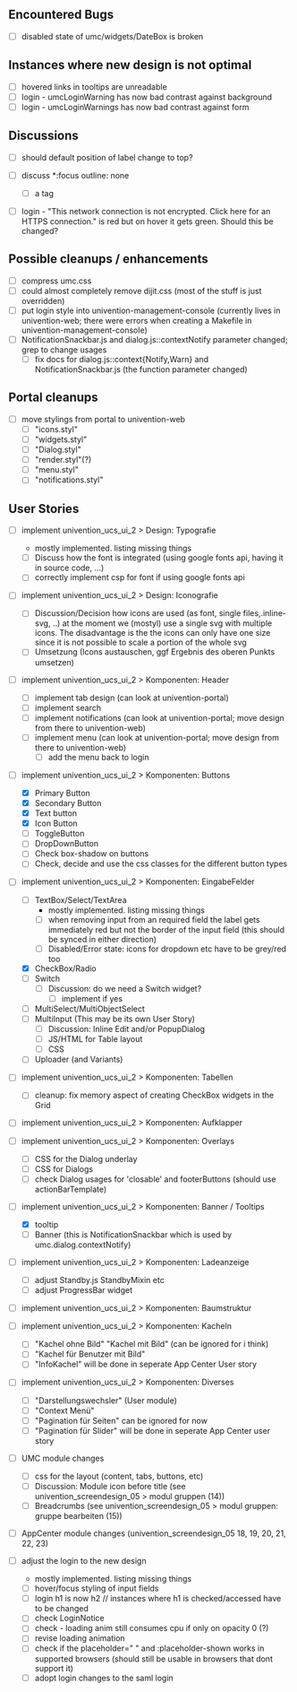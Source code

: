 ## Encountered Bugs
- [ ] disabled state of umc/widgets/DateBox is broken

## Instances where new design is not optimal
- [ ] hovered links in tooltips are unreadable
- [ ] login - umcLoginWarning has now bad contrast against background
- [ ] login - umcLoginWarnings has now bad contrast against form

## Discussions
- [ ] should default position of label change to top?
- [ ] discuss *:focus outline: none
  - [ ] a tag
- [ ] login - "This network connection is not encrypted. Click here for an HTTPS connection." is red but on hover it gets green. Should this be changed?


## Possible cleanups / enhancements
- [ ] compress umc.css
- [ ] could almost completely remove dijit.css (most of the stuff is just overridden)
- [ ] put login style into univention-management-console (currently lives in univention-web; there were errors when creating a Makefile in univention-management-console)
- [ ] NotificationSnackbar.js and dialog.js::contextNotify parameter changed; grep to change usages
	- [ ] fix docs for dialog.js::context{Notify,Warn} and NotificationSnackbar.js (the function parameter changed)

## Portal cleanups
- [ ] move stylings from portal to univention-web
	- [ ] "icons.styl"
	- [ ] "widgets.styl"
	- [ ] "Dialog.styl"
	- [ ] "render.styl"(?)
	- [ ] "menu.styl"
	- [ ] "notifications.styl"

## User Stories
- [ ] implement univention_ucs_ui_2 > Design: Typografie
  - mostly implemented. listing missing things
  - [ ] Discuss how the font is integrated (using google fonts api, having it in source code, ...)
  - [ ] correctly implement csp for font if using google fonts api
- [ ] implement univention_ucs_ui_2 > Design: Iconografie
  - [ ] Discussion/Decision how icons are used (as font, single files,.inline-svg, ..) at the moment we (mostyl) use a single svg with multiple icons. The disadvantage is the the icons can only have one size since it is not possible to scale a portion of the whole svg
  - [ ] Umsetzung (Icons austauschen, ggf Ergebnis des oberen Punkts umsetzen)
- [ ] implement univention_ucs_ui_2 > Komponenten: Header
  - [ ] implement tab design (can look at univention-portal)
  - [ ] implement search
  - [ ] implement notifications (can look at univention-portal; move design from there to univention-web)
  - [ ] implement menu (can look at univention-portal; move design from there to univention-web)
    - [ ] add the menu back to login
- [ ] implement univention_ucs_ui_2 > Komponenten: Buttons
  - [x] Primary Button
  - [x] Secondary Button
  - [x] Text button
  - [x] Icon Button
  - [ ] ToggleButton
  - [ ] DropDownButton
  - [ ] Check box-shadow on buttons
  - [ ] Check, decide and use the css classes for the different button types
- [ ] implement univention_ucs_ui_2 > Komponenten: EingabeFelder
  - [ ] TextBox/Select/TextArea
    - mostly implemented. listing missing things
    - [ ] when removing input from an required field the label gets immediately red but not the border of the input field (this should be synced in either direction)
    - [ ] Disabled/Error state: icons for dropdown etc have to be grey/red too
  - [x] CheckBox/Radio
  - [ ] Switch
    - [ ] Discussion: do we need a Switch widget?
      - [ ] implement if yes
  - [ ] MultiSelect/MultiObjectSelect
  - [ ] MultiInput (This may be its own User Story)
    - [ ] Discussion: Inline Edit and/or PopupDialog
    - [ ] JS/HTML for Table layout
    - [ ] CSS
  - [ ] Uploader (and Variants)
- [ ] implement univention_ucs_ui_2 > Komponenten: Tabellen
  - [ ] cleanup: fix memory aspect of creating CheckBox widgets in the Grid
- [ ] implement univention_ucs_ui_2 > Komponenten: Aufklapper
- [ ] implement univention_ucs_ui_2 > Komponenten: Overlays
  - [ ] CSS for the Dialog underlay
  - [ ] CSS for Dialogs
  - [ ] check Dialog usages for 'closable' and footerButtons (should use actionBarTemplate)
- [ ] implement univention_ucs_ui_2 > Komponenten: Banner / Tooltips
  - [x] tooltip
  - [ ] Banner (this is NotificationSnackbar which is used by umc.dialog.contextNotify)
- [ ] implement univention_ucs_ui_2 > Komponenten: Ladeanzeige
  - [ ] adjust Standby.js StandbyMixin etc
  - [ ] adjust ProgressBar widget
- [ ] implement univention_ucs_ui_2 > Komponenten: Baumstruktur
- [ ] implement univention_ucs_ui_2 > Komponenten: Kacheln
  - [ ] "Kachel ohne Bild" "Kachel mit Bild" (can be ignored for i think)
  - [ ] "Kachel für Benutzer mit Bild"
  - [ ] "InfoKachel" will be done in seperate App Center User story
- [ ] implement univention_ucs_ui_2 > Komponenten: Diverses
  - [ ] "Darstellungswechsler" (User module)
  - [ ] "Context Menü"
  - [ ] "Pagination für Seiten" can be ignored for now
  - [ ] "Pagination für Slider" will be done in seperate App Center user story
- [ ] UMC module changes
  - [ ] css for the layout (content, tabs, buttons, etc)
  - [ ] Discussion: Module icon before title (see univention_screendesign_05 > modul gruppen (14))
  - [ ] Breadcrumbs (see univention_screendesign_05 > modul gruppen: gruppe bearbeiten (15))
- [ ] AppCenter module changes (univention_screendesign_05 18, 19, 20, 21, 22, 23)

- [ ] adjust the login to the new design 
  - mostly implemented. listing missing things
  - [ ] hover/focus styling of input fields
  - [ ] login h1 is now h2 // instances where h1 is checked/accessed have to be changed
  - [ ] check LoginNotice
  - [ ] check - loading anim still consumes cpu if only on opacity 0 (?)
  - [ ] revise loading animation
  - [ ] check if the placeholder=" " and :placeholder-shown works in supported browsers (should still be usable in browsers that dont support it)
  - [ ] adopt login changes to the saml login
